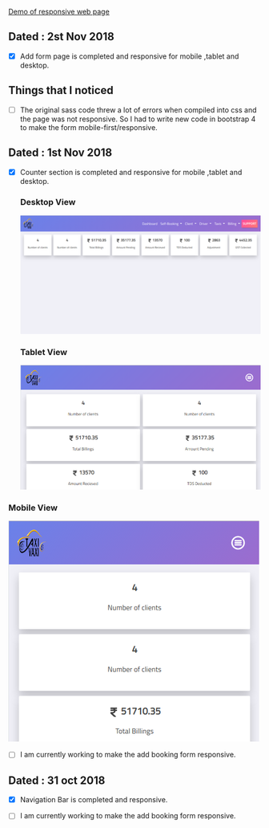 
[Demo of responsive web page](https://designer199.github.io/final-nav-bar/)

## Dated : 2st Nov 2018

- [x] Add form page is completed and responsive for mobile ,tablet and desktop.

## Things that I noticed

 - [ ] The original sass code threw a lot of errors when compiled into css and the page was not responsive. So I had to  write new code in bootstrap 4 to make the form mobile-first/responsive.
 

## Dated : 1st Nov 2018

- [x] Counter section is completed and responsive for mobile ,tablet and desktop.
  
  ### Desktop View     
  ![](images/destopview.png) 
  
  ### Tablet View
  ![](images/tabletview.png)  

### Mobile View

![](images/mobileview.png) 

- [ ] I am currently working to make the add booking form responsive.

## Dated : 31 oct 2018


- [x] Navigation Bar is completed and responsive.

       

- [ ] I am currently working to make the add booking form responsive.

